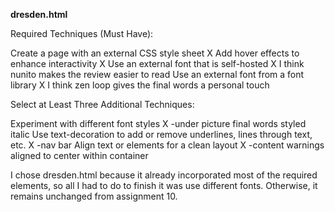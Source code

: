 **dresden.html**

Required Techniques (Must Have):

Create a page with an external CSS style sheet X
Add hover effects to enhance interactivity X
Use an external font that is self-hosted X I think nunito makes the review easier to read
Use an external font from a font library X I think zen loop gives the final words a personal touch


Select at Least Three Additional Techniques:

Experiment with different font styles X -under picture final words styled italic
Use text-decoration to add or remove underlines, lines through text, etc. X -nav bar
Align text or elements for a clean layout X -content warnings aligned to center within container


I chose dresden.html because it already incorporated most of the required elements, so all I had to do to finish it was use different fonts. Otherwise, it remains unchanged from assignment 10.